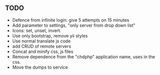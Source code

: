 ## TODO ##

- Defence from infinite login: give 5 attempts on 15 minutes
- Add parameter to settings, "only server from drop down list"
- Icons: set, unset, invert.
- Use only bootstrap, remove yii styles
- Use normal translate js code
- add CRUD of remote servers
- Concat and minify css, js files
- Remove dependence from the "chdphp" application name, uses in the css.
- Move the dumps to service